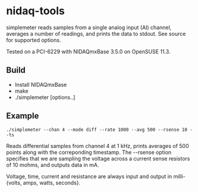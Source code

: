 nidaq-tools
===========

simplemeter reads samples from a single analog input (AI) channel, averages a
number of readings, and prints the data to stdout.  See source for supported
options.

Tested on a PCI-6229 with NIDAQmxBase 3.5.0 on OpenSUSE 11.3.


Build
-----

 * Install NIDAQmxBase
 * make
 * ./simplemeter [options..]


Example
-------

    ./simplemeter --chan 4 --mode diff --rate 1000 --avg 500 --rsense 10 --ts

Reads differential samples from channel 4 at 1 kHz, prints averages of 500
points along with the correponding timestamp.  The --rsense option specifies
that we are sampling the voltage across a current sense resistors of 10
mohms, and outputs data in mA. 

Voltage, time, current and resistance are always input and output in milli-
{volts, amps, watts, seconds}.

